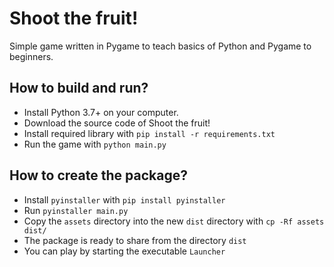 # Shoot the fruit!

Simple game written in Pygame to teach basics of Python and Pygame to beginners.

## How to build and run?

 - Install Python 3.7+ on your computer.
 - Download the source code of Shoot the fruit!
 - Install required library with `pip install -r requirements.txt`
 - Run the game with `python main.py`

## How to create the package?

 - Install `pyinstaller` with `pip install pyinstaller`
 - Run `pyinstaller main.py`
 - Copy the `assets` directory into the new `dist` directory with `cp -Rf assets dist/`
 - The package is ready to share from the directory `dist`
 - You can play by starting the executable `Launcher`
